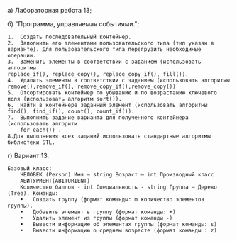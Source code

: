 а) Лабораторная работа 13;

б) "Программа, управляемая событиями.";

    1.  Создать последовательный контейнер.
    2.  Заполнить его элементами пользовательского типа (тип указан в варианте). Для пользовательского типа перегрузить необходимые операции.
    3.  Заменить элементы в соответствии с заданием (использовать алгоритмы
    replace_if(), replace_copy(), replace_copy_if(), fill()).
    4.  Удалить элементы в соответствии с заданием (использовать алгоритмы
    remove(),remove_if(), remove_copy_if(),remove_copy())
    5.  Отсортировать контейнер по убыванию и по возрастанию ключевого поля (использовать алгоритм sort()).
    6.  Найти в контейнере заданный элемент (использовать алгоритмы find(), find_if(), count(), count_if()).
    7.  Выполнить задание варианта для полученного контейнера (использовать алгоритм
        for_each()) .
    8.Для выполнения всех заданий использовать стандартные алгоритмы библиотеки STL.

г) Вариант 13.
  
    Базовый класс:
        ЧЕЛОВЕК (Person) Имя – string Возраст – int Производный класс
        АБИТУРИЕНТ(ABITURIENT)
        Количество баллов - int Специальность - string Группа – Дерево (Tree). Команды:
        •	Создать группу (формат команды: m количество элементов группы).
        •	Добавить элемент в группу (формат команды: +)
        •	Удалить элемент из группы (формат команды -)
        •	Вывести информацию об элементах группы (формат команды: s)
        •	Вывести информацию о среднем возрасте (формат команды : z)
